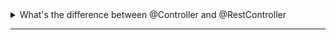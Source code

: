 <details>
  <summary>What's the difference between @Controller and @RestController</summary><br>
    Purpose:
        - @Controller created for MVC application
        - @RestController created for API application
        - @Controller will be handle on frontend side, by way of Thymeleaf, that why we get error if we try to return List<> for example
        - @RestController will not handle on frontent side and will be transform to json by way of Jackson .json .xml
    Response Type:
        - @Controller typicaly return VIEW NAME, for return directly data we have to use ANNOTATION @ResponseBody
        - @RestController all methods already annotated @ResponseBody

    Class:
        ResponseEntity<List<String>> - we can add status code and etc

    Annotations:
    ```java
        @Controller
        @RestController
        @ResponseBody

        @RequestMapping("/api/books") // -  Set specific link for all methods
        public class BookController {
            //...

        @GetMapping("/search") // - Set TYPE request and URL for request
        public String getBookByName(@RequestParam String name) { // - Request parametr
            //...
    ```

  
</details>

------------------------------------------------------------
